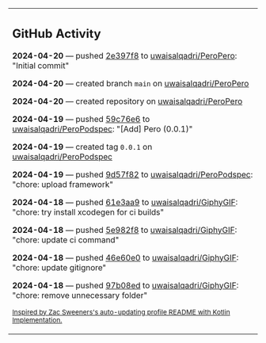<table><tr><td valign="top" width="100%">    

## GitHub Activity

**2024-04-20** — pushed [2e397f8](https://github.com/uwaisalqadri/PeroPero/commits/2e397f86c4134302ea0c86bf5b0f4af37e574b18) to [uwaisalqadri/PeroPero](https://github.com/uwaisalqadri/PeroPero): "Initial commit"

**2024-04-20** — created branch `main` on [uwaisalqadri/PeroPero](https://github.com/uwaisalqadri/PeroPero)

**2024-04-20** — created repository on [uwaisalqadri/PeroPero](https://github.com/uwaisalqadri/PeroPero)

**2024-04-19** — pushed [59c76e6](https://github.com/uwaisalqadri/PeroPodspec/commits/59c76e66a8a4bda0aa7861c7d8340e203bde360e) to [uwaisalqadri/PeroPodspec](https://github.com/uwaisalqadri/PeroPodspec): "[Add] Pero (0.0.1)"

**2024-04-19** — created tag `0.0.1` on [uwaisalqadri/PeroPodspec](https://github.com/uwaisalqadri/PeroPodspec)

**2024-04-19** — pushed [9d57f82](https://github.com/uwaisalqadri/PeroPodspec/commits/9d57f8275206c67f4c423f65d77aa725eef0c7d8) to [uwaisalqadri/PeroPodspec](https://github.com/uwaisalqadri/PeroPodspec): "chore: upload framework"

**2024-04-18** — pushed [61e3aa9](https://github.com/uwaisalqadri/GiphyGIF/commits/61e3aa9e2522b7771f55ca4bed29eafe27e6f694) to [uwaisalqadri/GiphyGIF](https://github.com/uwaisalqadri/GiphyGIF): "chore: try install xcodegen for ci builds"

**2024-04-18** — pushed [5e982f8](https://github.com/uwaisalqadri/GiphyGIF/commits/5e982f8e7f727b3d4a3ca7c4ef8789170a1fe5eb) to [uwaisalqadri/GiphyGIF](https://github.com/uwaisalqadri/GiphyGIF): "chore: update ci command"

**2024-04-18** — pushed [46e60e0](https://github.com/uwaisalqadri/GiphyGIF/commits/46e60e0db7de22a2d274b3ccc29f01d28b6e8188) to [uwaisalqadri/GiphyGIF](https://github.com/uwaisalqadri/GiphyGIF): "chore: update gitignore"

**2024-04-18** — pushed [97b08ed](https://github.com/uwaisalqadri/GiphyGIF/commits/97b08ed05e02c929a8cbf726f2a629e090b1829e) to [uwaisalqadri/GiphyGIF](https://github.com/uwaisalqadri/GiphyGIF): "chore: remove unnecessary folder"
                
<sub><a href="https://github.com/ZacSweers/ZacSweers/">Inspired by Zac Sweeners's auto-updating profile README with Kotlin Implementation.</a></sub>
        